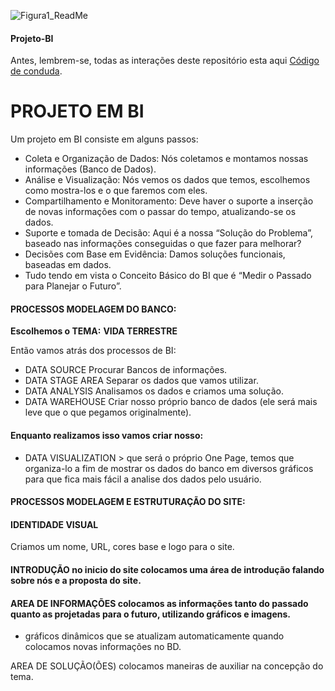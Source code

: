 ![Figura1_ReadMe](https://user-images.githubusercontent.com/44067719/67125307-e50c7f00-f1ca-11e9-83a6-7ef1bb5b534e.png)
#### Projeto-BI
Antes, lembrem-se, todas as interações deste repositório esta aqui [Código de conduda](https://github.com/greenlights1p04/GREENLIGHTSI4P04---BI/blob/master/CODE_OF_CONDUCT.md).



# PROJETO EM BI

Um projeto em BI consiste em alguns passos:

* Coleta e Organização de Dados: Nós coletamos e montamos nossas informações (Banco de Dados).
* Análise e Visualização: Nós vemos os dados que temos, escolhemos como mostra-los e o que faremos com eles.
* Compartilhamento e Monitoramento: Deve haver o suporte a inserção de novas informações com o passar do tempo,
atualizando-se os dados.
* Suporte e tomada de Decisão: Aqui é a nossa “Solução do Problema”, baseado nas informações conseguidas o que fazer
para melhorar?
* Decisões com Base em Evidência: Damos soluções funcionais,
baseadas em dados.
* Tudo tendo em vista o Conceito Básico do BI que é “Medir o Passado para Planejar o Futuro”.

#### PROCESSOS MODELAGEM DO BANCO:

**Escolhemos o TEMA:**
**VIDA TERRESTRE**

Então vamos atrás dos processos de BI:

- DATA SOURCE Procurar Bancos de informações. 
- DATA STAGE AREA Separar os dados que vamos utilizar. 
- DATA ANALYSIS Analisamos os dados e criamos uma solução. 
- DATA WAREHOUSE Criar nosso próprio banco de dados (ele será mais leve que o que pegamos originalmente).

#### Enquanto realizamos isso vamos criar nosso:
  
- DATA VISUALIZATION > que será o próprio One Page, temos que organiza-lo a fim de mostrar os dados do banco em diversos gráficos para que fica mais fácil a analise dos dados pelo usuário.


#### PROCESSOS MODELAGEM E ESTRUTURAÇÃO DO SITE:

#### IDENTIDADE VISUAL 
Criamos um nome, URL, cores base e logo para o site.

#### INTRODUÇÃO no inicio do site colocamos uma área de introdução falando sobre nós e a proposta do site.

#### AREA DE INFORMAÇÕES colocamos as informações tanto do passado quanto as projetadas para o futuro, utilizando gráficos e imagens.
- gráficos dinâmicos que se atualizam automaticamente quando colocamos novas informações no BD.

AREA DE SOLUÇÃO(ÕES) colocamos maneiras de auxiliar na concepção do tema.

